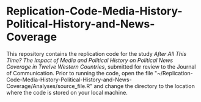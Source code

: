 # Replication-Code-Media-History-Political-History-and-News-Coverage

This repository contains the replication code for the study *After All This Time? The Impact of Media and Political History on Political News Coverage in Twelve Western Countries*, submitted for review to the Journal of Communication. Prior to running the code, open the file "~/Replication-Code-Media-History-Political-History-and-News-Coverage/Analyses/source_file.R" and change the directory to the location where the code is stored on your local machine. 